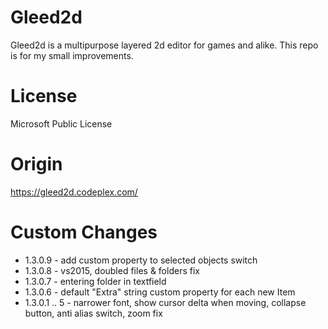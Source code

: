 # Gleed2d
Gleed2d is a multipurpose layered 2d editor for games and alike. This repo is for my small improvements.

# License
Microsoft Public License

# Origin
https://gleed2d.codeplex.com/

# Custom Changes
* 1.3.0.9 - add custom property to selected objects switch
* 1.3.0.8 - vs2015, doubled files & folders fix
* 1.3.0.7 - entering folder in textfield
* 1.3.0.6 - default "Extra" string custom property for each new Item
* 1.3.0.1 .. 5 - narrower font, show cursor delta when moving, collapse button, anti alias switch, zoom fix
